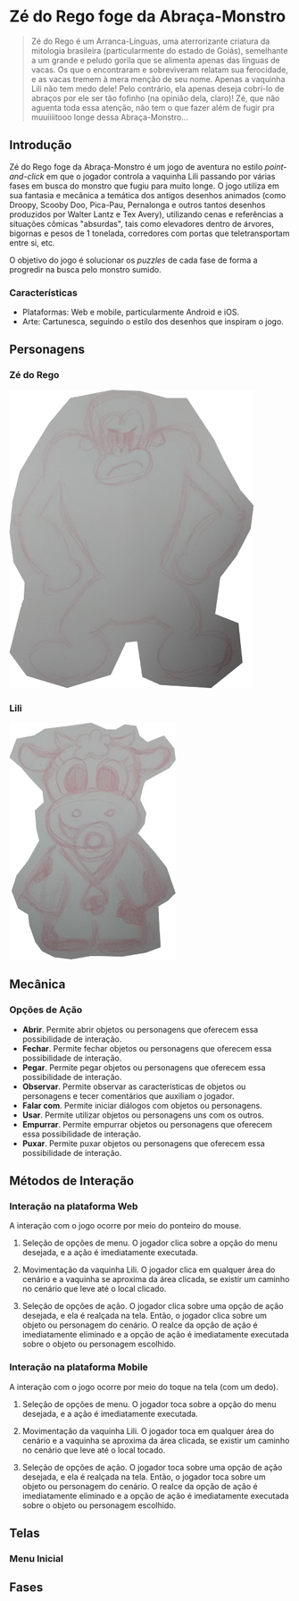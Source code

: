 # Zé do Rego foge da Abraça-Monstro

> Zé do Rego é um Arranca-Línguas, uma aterrorizante criatura da mitologia brasileira (particularmente do estado de Goiás), semelhante a um grande e peludo
> gorila que se alimenta apenas das línguas de vacas. Os que o encontraram e sobreviveram relatam sua ferocidade, e as vacas tremem à mera menção de seu nome.
> Apenas a vaquinha Lili não tem medo dele! Pelo contrário, ela apenas deseja cobrí-lo de abraços por ele ser tão fofinho (na opinião dela, claro)! Zé, que não
> aguenta toda essa atenção, não tem o que fazer além de fugir pra muuiiiitooo longe dessa Abraça-Monstro...

## Introdução

Zé do Rego foge da Abraça-Monstro é um jogo de aventura no estilo *point-and-click* em que o jogador controla a vaquinha Lili passando por várias fases em busca
do monstro que fugiu para muito longe. O jogo utiliza em sua fantasia e mecânica a temática dos antigos desenhos animados (como Droopy, Scooby Doo, Pica-Pau,
Pernalonga e outros tantos desenhos produzidos por Walter Lantz e Tex Avery), utilizando cenas e referências a situações cômicas "absurdas", tais como elevadores
dentro de árvores, bigornas e pesos de 1 tonelada, corredores com portas que teletransportam entre si, etc.

O objetivo do jogo é solucionar os *puzzles* de cada fase de forma a progredir na busca pelo monstro sumido.

### Características

* Plataformas: Web e mobile, particularmente Android e iOS.
* Arte: Cartunesca, seguindo o estilo dos desenhos que inspiram o jogo.

## Personagens

### Zé do Rego

![Imagem do Zé do Rego](imagens/Ze-do-Rego.png)

### Lili

![Imagem do Zé do Rego](imagens/Lili.png)

## Mecânica

### Opções de Ação

* **Abrir**. Permite abrir objetos ou personagens que oferecem essa possibilidade de interação.
* **Fechar**. Permite fechar objetos ou personagens que oferecem essa possibilidade de interação.
* **Pegar**. Permite pegar objetos ou personagens que oferecem essa possibilidade de interação.
* **Observar**. Permite observar as características de objetos ou personagens e tecer comentários que auxiliam o jogador.
* **Falar com**. Permite iniciar diálogos com objetos ou personagens.
* **Usar**. Permite utilizar objetos ou personagens uns com os outros.
* **Empurrar**. Permite empurrar objetos ou personagens que oferecem essa possibilidade de interação.
* **Puxar**. Permite puxar objetos ou personagens que oferecem essa possibilidade de interação.

## Métodos de Interação

### Interação na plataforma Web

A interação com o jogo ocorre por meio do ponteiro do mouse.

1. Seleção de opções de menu. O jogador clica sobre a opção do menu desejada, e a ação é imediatamente executada.

2. Movimentação da vaquinha Lili. O jogador clica em qualquer área do cenário e a vaquinha se aproxima da área clicada, se existir um caminho no cenário
que leve até o local clicado.

3. Seleção de opções de ação. O jogador clica sobre uma opção de ação desejada, e ela é realçada na tela. Então, o jogador clica sobre um objeto
ou personagem do cenário. O realce da opção de ação é imediatamente eliminado e a opção de ação é imediatamente executada sobre o objeto ou personagem
escolhido.

### Interação na plataforma Mobile

A interação com o jogo ocorre por meio do toque na tela (com um dedo).

1. Seleção de opções de menu. O jogador toca sobre a opção do menu desejada, e a ação é imediatamente executada.

2. Movimentação da vaquinha Lili. O jogador toca em qualquer área do cenário e a vaquinha se aproxima da área clicada, se existir um caminho no cenário
que leve até o local tocado.

3. Seleção de opções de ação. O jogador toca sobre uma opção de ação desejada, e ela é realçada na tela. Então, o jogador toca sobre um objeto
ou personagem do cenário. O realce da opção de ação é imediatamente eliminado e a opção de ação é imediatamente executada sobre o objeto ou personagem
escolhido.

## Telas

### Menu Inicial



## Fases

